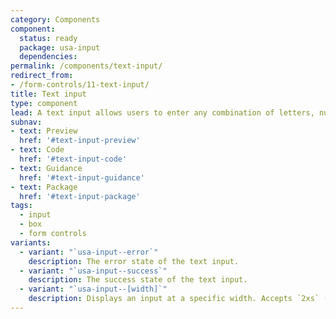 ```yaml
---
category: Components
component:
  status: ready
  package: usa-input
  dependencies:
permalink: /components/text-input/
redirect_from:
- /form-controls/11-text-input/
title: Text input
type: component
lead: A text input allows users to enter any combination of letters, numbers, or symbols. Text input boxes can span single or multiple lines.
subnav:
- text: Preview
  href: '#text-input-preview'
- text: Code
  href: '#text-input-code'
- text: Guidance
  href: '#text-input-guidance'
- text: Package
  href: '#text-input-package'
tags:
  - input
  - box
  - form controls
variants:
  - variant: "`usa-input--error`"
    description: The error state of the text input.
  - variant: "`usa-input--success`"
    description: The success state of the text input.
  - variant: "`usa-input--[width]`"
    description: Displays an input at a specific width. Accepts `2xs` (4ex), `xs` (7ex), `sm` or `small` (10ex), `md` or `medium` (20ex), `lg` (30ex), `xl` (40ex), and `2xl` (50ex).
---
```


